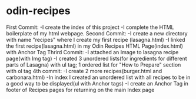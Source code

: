 # odin-recipes
First Commit:
  -I create the index of this project
  -I complete the HTML boilerplate of my html webpage.
Second Commit:
  -I create a new directory with name "recipes" where I create my first recipe  (lasagna.html)
  -I linked the first recipe(lasagna.html) in my Odin Recipes HTML Page(index.html) with Anchor Tag
Thrird Commit:
  -I attached an Image to lasagna recipe page(with Img tag)
  -I created 3 unordered lists(for ingredients for different parts of Lasagna) with ul tag; 1 ordered list for "How to Prepare" section with ol tag
4th commit:
  -I create 2 more recipes(burger.html and carbonara.html)
  -In index I created an unordered list with all recipes to be in a good way to be displayed(ul with Anchor tags)
  -I create an Anchor Tag in footer of Recipes pages for returning on the main Index page
